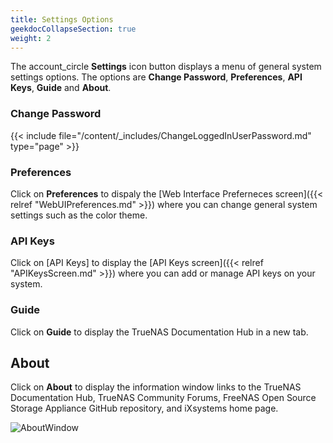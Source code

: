 ```yaml
---
title: Settings Options
geekdocCollapseSection: true
weight: 2
---
```



The <span class="material-icons">account_circle</span> **Settings** icon button displays a menu of general system settings options. 
The options are **Change Password**, **Preferences**, **API Keys**, **Guide** and **About**.

### Change Password

{{< include file="/content/_includes/ChangeLoggedInUserPassword.md" type="page" >}}

### Preferences

Click on **Preferences** to dispaly the [Web Interface Preferneces screen]({{< relref "WebUIPreferences.md" >}}) where you can change general system settings such as the color theme.

### API Keys

Click on [API Keys] to display the [API Keys screen]({{< relref "APIKeysScreen.md" >}}) where you can add or manage API keys on your system.

### Guide

Click on **Guide** to display the TrueNAS Documentation Hub in a new tab.

## About

Click on **About** to display the information window links to the TrueNAS Documentation Hub, TrueNAS Community Forums, FreeNAS Open Source Storage Appliance GitHub repository, and iXsystems home page.

![AboutWindow](/images/SCALE/22.02/AboutWindow.png "About Window")